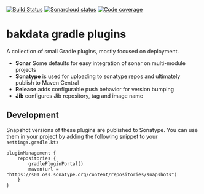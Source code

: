 [![Build Status](https://dev.azure.com/bakdata/public/_apis/build/status/bakdata.gradle-plugins?branchName=master)](https://dev.azure.com/bakdata/public/_build/latest?definitionId=3&branchName=master)
[![Sonarcloud status](https://sonarcloud.io/api/project_badges/measure?project=com.bakdata.gradle%3Agradle-plugins&metric=alert_status)](https://sonarcloud.io/dashboard?id=bakdata-com.bakdata.gradle%3Agradle-plugins)
[![Code coverage](https://sonarcloud.io/api/project_badges/measure?project=com.bakdata.gradle%3Agradle-plugins&metric=coverage)](https://sonarcloud.io/dashboard?id=bakdata-com.bakdata.gradle%3Agradle-plugins)

bakdata gradle plugins
======================

A collection of small Gradle plugins, mostly focused on deployment.

- **Sonar** Some defaults for easy integration of sonar on multi-module projects
- **Sonatype** is used for uploading to sonatype repos and ultimately publish to Maven Central
- **Release** adds configurable push behavior for version bumping
- **Jib** configures Jib repository, tag and image name

## Development

Snapshot versions of these plugins are published to Sonatype.
You can use them in your project by adding the following snippet to your `settings.gradle.kts`

```
pluginManagement {
    repositories {
        gradlePluginPortal()
        maven(url = "https://s01.oss.sonatype.org/content/repositories/snapshots")
    }
}
```

